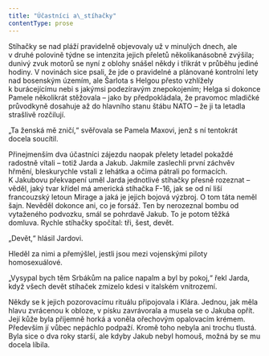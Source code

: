 ```yaml
---
title: "Účastníci a\_stíhačky"
contentType: prose
---
```


<section>

Stíhačky se nad pláží pravidelně objevovaly už v minulých dnech, ale v druhé polovině týdne se intenzita jejich přeletů několikanásobně zvýšila; dunivý zvuk motorů se nyní z oblohy snášel někdy i třikrát v průběhu jediné hodiny. V novinách sice psali, že jde o pravidelné a plánované kontrolní lety nad bosenským územím, ale Šarlota s Helgou přesto vzhlížely k burácejícímu nebi s jakýmsi podezíravým znepokojením; Helga si dokonce Pamele několikrát stěžovala – jako by předpokládala, že pravomoc mladičké průvodkyně dosahuje až do hlavního stanu štábu NATO – že ji ta letadla strašlivě rozčilují.

„Ta ženská mě zničí,“ svěřovala se Pamela Maxovi, jenž s ní tentokrát docela soucítil.

Přinejmenším dva účastníci zájezdu naopak přelety letadel pokaždé radostně vítali – totiž Jarda a Jakub. Jakmile zaslechli první záchvěv hřmění, bleskurychle vstali z lehátka a očima pátrali po formacích. K Jakubovu překvapení uměl Jarda jednotlivé stíhačky přesně rozeznat – věděl, jaký tvar křídel má americká stíhačka F-16, jak se od ní liší francouzský letoun Mirage a jaká je jejich bojová výzbroj. O tom táta neměl šajn. Nevěděl dokonce ani, co je forsáž. Ten by nerozeznal bombu od vytaženého podvozku, smál se pohrdavě Jakub. To je potom těžká domluva. Rychle stíhačky spočítal: tři, šest, devět.

„Devět,“ hlásil Jardovi.

Hleděl za nimi a přemýšlel, jestli jsou mezi vojenskými piloty homosexuálové.

„Vysypal bych těm Srbákům na palice napalm a byl by pokoj,“ řekl Jarda, když všech devět stíhaček zmizelo kdesi v italském vnitrozemí.

Někdy se k jejich pozorovacímu rituálu připojovala i Klára. Jednou, jak měla hlavu zvrácenou k obloze, v písku zavrávorala a musela se o Jakuba opřít. Její kůže byla příjemně horká a voněla ořechovým opalovacím krémem. Především jí vůbec nepáchlo podpaží. Kromě toho nebyla ani trochu tlustá. Byla sice o dva roky starší, ale kdyby Jakub nebyl homouš, možná by se mu docela líbila.

</section>

